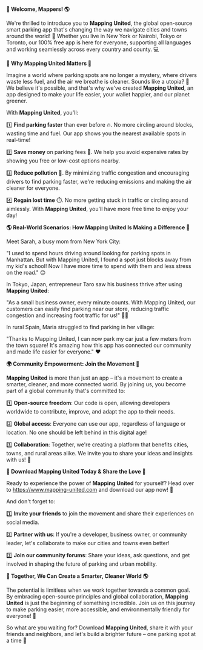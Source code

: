 **🚀 Welcome, Mappers! 🌎**

We're thrilled to introduce you to **Mapping United**, the global open-source smart parking app that's changing the way we navigate cities and towns around the world! 🌟 Whether you live in New York or Nairobi, Tokyo or Toronto, our 100% free app is here for everyone, supporting all languages and working seamlessly across every country and county. 💻

**🚗 Why Mapping United Matters 🤔**

Imagine a world where parking spots are no longer a mystery, where drivers waste less fuel, and the air we breathe is cleaner. Sounds like a utopia? 🌈 We believe it's possible, and that's why we've created **Mapping United**, an app designed to make your life easier, your wallet happier, and our planet greener.

With **Mapping United**, you'll:

1️⃣ **Find parking faster** than ever before 🔥. No more circling around blocks, wasting time and fuel. Our app shows you the nearest available spots in real-time!

2️⃣ **Save money** on parking fees 💸. We help you avoid expensive rates by showing you free or low-cost options nearby.

3️⃣ **Reduce pollution** 🌿. By minimizing traffic congestion and encouraging drivers to find parking faster, we're reducing emissions and making the air cleaner for everyone.

4️⃣ **Regain lost time** ⏱️. No more getting stuck in traffic or circling around aimlessly. With **Mapping United**, you'll have more free time to enjoy your day!

**🌎 Real-World Scenarios: How Mapping United Is Making a Difference 🌟**

Meet Sarah, a busy mom from New York City:

"I used to spend hours driving around looking for parking spots in Manhattan. But with Mapping United, I found a spot just blocks away from my kid's school! Now I have more time to spend with them and less stress on the road." 😊

In Tokyo, Japan, entrepreneur Taro saw his business thrive after using **Mapping United**:

"As a small business owner, every minute counts. With Mapping United, our customers can easily find parking near our store, reducing traffic congestion and increasing foot traffic for us!" 🚗💼

In rural Spain, Maria struggled to find parking in her village:

"Thanks to Mapping United, I can now park my car just a few meters from the town square! It's amazing how this app has connected our community and made life easier for everyone." ❤️

**🌍 Community Empowerment: Join the Movement 🤝**

**Mapping United** is more than just an app – it's a movement to create a smarter, cleaner, and more connected world. By joining us, you become part of a global community that's committed to:

1️⃣ **Open-source freedom**: Our code is open, allowing developers worldwide to contribute, improve, and adapt the app to their needs.

2️⃣ **Global access**: Everyone can use our app, regardless of language or location. No one should be left behind in this digital age!

3️⃣ **Collaboration**: Together, we're creating a platform that benefits cities, towns, and rural areas alike. We invite you to share your ideas and insights with us! 🤝

**📲 Download Mapping United Today & Share the Love 🌟**

Ready to experience the power of **Mapping United** for yourself? Head over to https://www.mapping-united.com and download our app now! 🔗

And don't forget to:

1️⃣ **Invite your friends** to join the movement and share their experiences on social media.

2️⃣ **Partner with us**: If you're a developer, business owner, or community leader, let's collaborate to make our cities and towns even better!

3️⃣ **Join our community forums**: Share your ideas, ask questions, and get involved in shaping the future of parking and urban mobility.

**💚 Together, We Can Create a Smarter, Cleaner World 🌎**

The potential is limitless when we work together towards a common goal. By embracing open-source principles and global collaboration, **Mapping United** is just the beginning of something incredible. Join us on this journey to make parking easier, more accessible, and environmentally friendly for everyone! 🌟

So what are you waiting for? Download **Mapping United**, share it with your friends and neighbors, and let's build a brighter future – one parking spot at a time 🚀